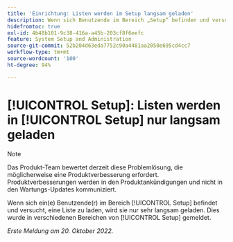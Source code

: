 ```yaml
---
title: 'Einrichtung: Listen werden im Setup langsam geladen'
description: Wenn sich Benutzende im Bereich „Setup“ befinden und versuchen, eine Liste zu laden, wird sie nur sehr langsam geladen. Dies wurde in verschiedenen Bereichen von Setup gemeldet.
hidefromtoc: true
exl-id: 4b48b101-9c38-416a-a45b-203cf8f6eefc
feature: System Setup and Administration
source-git-commit: 52b204d63eda7752c90a4481aa2050e695cd4cc7
workflow-type: tm+mt
source-wordcount: '100'
ht-degree: 94%

---
```


# [!UICONTROL Setup]: Listen werden in [!UICONTROL Setup] nur langsam geladen

<!--Converted to story-->

>[!NOTE]
>
>Das Produkt-Team bewertet derzeit diese Problemlösung, die möglicherweise eine Produktverbesserung erfordert. Produktverbesserungen werden in den Produktankündigungen und nicht in den Wartungs-Updates kommuniziert.

Wenn sich ein(e) Benutzende(r) im Bereich [!UICONTROL Setup] befindet und versucht, eine Liste zu laden, wird sie nur sehr langsam geladen. Dies wurde in verschiedenen Bereichen von [!UICONTROL Setup] gemeldet.

_Erste Meldung am 20. Oktober 2022._
